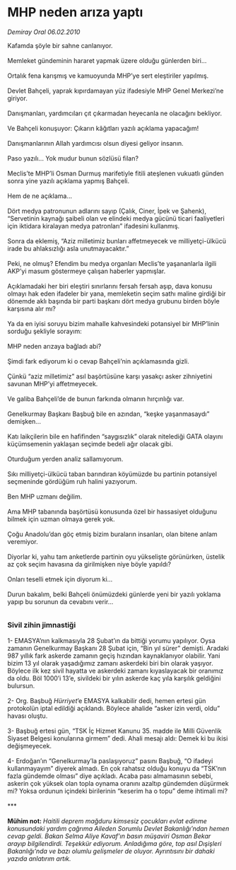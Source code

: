 # MHP neden arıza yaptı

*Demiray Oral 06.02.2010*

<div class="taraf_structure_2col_1zq">
<div class="margen_n">



 <p>Kafamda şöyle bir sahne canlanıyor. <br/><br/>Memleket gündeminin hararet yapmak üzere olduğu günlerden biri... <br/><br/>Ortalık fena karışmış ve kamuoyunda MHP’ye sert eleştiriler yapılmış. <br/><br/>Devlet Bahçeli, yaprak kıpırdamayan yüz ifadesiyle MHP Genel Merkezi’ne giriyor. <br/><br/>Danışmanları, yardımcıları çıt çıkarmadan heyecanla ne olacağını bekliyor. <br/><br/>Ve Bahçeli konuşuyor: Çıkarın kâğıtları yazılı açıklama yapacağım! <br/><br/>Danışmanlarının Allah yardımcısı olsun diyesi geliyor insanın. <br/><br/>Paso yazılı... Yok mudur bunun sözlüsü filan? <br/><br/>Meclis’te MHP’li Osman Durmuş marifetiyle fitili ateşlenen vukuatlı günden sonra yine yazılı açıklama yapmış Bahçeli. <br/><br/>Hem de ne açıklama... <br/><br/>Dört medya patronunun adlarını sayıp (Çalık, Ciner, İpek ve Şahenk), “Servetinin kaynağı şaibeli olan ve elindeki medya gücünü ticari faaliyetleri için iktidara kiralayan medya patronları” ifadesini kullanmış. <br/><br/>Sonra da eklemiş, “Aziz milletimiz bunları affetmeyecek ve milliyetçi-ülkücü irade bu ahlaksızlığı asla unutmayacaktır.” <br/><br/>Peki, ne olmuş? Efendim bu medya organları Meclis’te yaşananlarla ilgili AKP’yi masum göstermeye çalışan haberler yapmışlar. <br/><br/>Açıklamadaki her biri eleştiri sınırlarını fersah fersah aşıp, dava konusu olmayı hak eden ifadeler bir yana, memleketin seçim sathı maline girdiği bir dönemde aklı başında bir parti başkanı dört medya grubunu birden böyle karşısına alır mı? <br/><br/>Ya da en iyisi soruyu bizim mahalle kahvesindeki potansiyel bir MHP’linin sorduğu şekliyle sorayım: <br/><br/>MHP neden arızaya bağladı abi? <br/><br/>Şimdi fark ediyorum ki o cevap Bahçeli’nin açıklamasında gizli. <br/><br/>Çünkü “aziz milletimiz” asıl başörtüsüne karşı yasakçı asker zihniyetini savunan MHP’yi affetmeyecek. <br/><br/>Ve galiba Bahçeli’de de bunun farkında olmanın hırçınlığı var. <br/><br/>Genelkurmay Başkanı Başbuğ bile en azından, “keşke yaşanmasaydı” demişken... <br/><br/>Katı laikçilerin bile en hafifinden “saygısızlık” olarak nitelediği GATA olayını küçümsemenin yaklaşan seçimde bedeli ağır olacak gibi. <br/><br/>Oturduğum yerden analiz sallamıyorum. <br/><br/>Sıkı milliyetçi-ülkücü taban barındıran köyümüzde bu partinin potansiyel seçmeninde gördüğüm ruh halini yazıyorum.<br/><br/>Ben MHP uzmanı değilim. <br/><br/>Ama MHP tabanında başörtüsü konusunda özel bir hassasiyet olduğunu bilmek için uzman olmaya gerek yok. <br/><br/>Çoğu Anadolu’dan göç etmiş bizim buraların insanları, olan bitene anlam veremiyor. <br/><br/>Diyorlar ki, yahu tam anketlerde partinin oyu yükselişte görünürken, üstelik az çok seçim havasına da girilmişken niye böyle yapıldı? <br/><br/>Onları teselli etmek için diyorum ki... <br/><br/>Durun bakalım, belki Bahçeli önümüzdeki günlerde yeni bir yazılı yoklama yapıp bu sorunun da cevabını verir...<b> <br/><br/><br/><font size="3">Sivil zihin jimnastiği</font></b><font size="3"> <br/></font><br/>1- EMASYA’nın kalkmasıyla 28 Şubat’ın da bittiği yorumu yapılıyor. Oysa zamanın Genelkurmay Başkanı 28 Şubat için, “Bin yıl sürer” demişti. Aradaki 987 yıllık fark askerde zamanın geçiş hızından kaynaklanıyor olabilir. Yani bizim 13 yıl olarak yaşadığımız zamanı askerdeki biri bin olarak yaşıyor. Böylece ilk kez sivil hayatta ve askerdeki zamanı kıyaslayacak bir oranımız da oldu. Böl 1000’i 13’e, sivildeki bir yılın askerde kaç yıla karşılık geldiğini bulursun. <br/><br/>2- Org. Başbuğ <i>Hürriyet</i>’e EMASYA kalkabilir dedi, hemen ertesi gün protokolün iptal edildiği açıklandı. Böylece ahalide “asker izin verdi, oldu” havası oluştu. <br/><br/>3- Başbuğ ertesi gün, “TSK İç Hizmet Kanunu 35. madde ile Milli Güvenlik Siyaset Belgesi konularına girmem” dedi. Ahali mesajı aldı: Demek ki bu ikisi değişmeyecek. <br/><br/>4- Erdoğan’ın “Genelkurmay’la paslaşıyoruz” pasını Başbuğ, “O ifadeyi kullanmayayım” diyerek almadı. En çok rahatsız olduğu konuyu da “TSK’nın fazla gündemde olması” diye açıkladı. Acaba pası almamasının sebebi, askerin çok yüksek olan topla oynama oranını azaltıp gündemden düşürmek mi? Yoksa ordunun içindeki birilerinin “keserim ha o topu” deme ihtimali mi? <br/><br/>***<b> <br/><br/>Mühim not: </b><i>Haitili deprem mağduru kimsesiz çocukları evlat edinme konusundaki yardım çağrıma Aileden Sorumlu Devlet Bakanlığı’ndan hemen cevap geldi. Bakan Selma Aliye Kavaf’ın basın müşaviri Osman Bekar arayıp bilgilendirdi. Teşekkür ediyorum. Anladığıma göre, top asıl Dışişleri Bakanlığı’nda ve bazı olumlu gelişmeler de oluyor. Ayrıntısını bir dahaki yazıda anlatırım artık.</i></p>
<br/>
<br/>
<br/>



<br/>


<div id="taraf_not">
</div>

</div>


</div>

